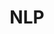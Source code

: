 ---
layout: list
title:  NLP
slug:   nlp
description: >
  Here, you can find a list of all NLP-related posts.
---